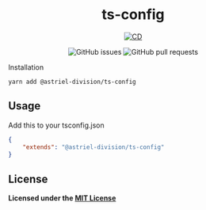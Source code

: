 <div align="center">

# ts-config

[![CD](https://github.com/AstrielDivision/ts-config/actions/workflows/CD.yml/badge.svg?branch=main)](https://github.com/AstrielDivision/ts-config/actions/workflows/CD.yml)

![GitHub issues](https://img.shields.io/github/issues-raw/AstrielDivision/ts-config)
![GitHub pull requests](https://img.shields.io/github/issues-pr/AstrielDivision/ts-config)

</div

## Installation

`yarn add @astriel-division/ts-config`

## Usage

Add this to your tsconfig.json

```json
{
	"extends": "@astriel-division/ts-config"
}
```

## License

**Licensed under the [MIT License](https://github.com/AstrielDivision/ts-config/blob/main/LICENSE)**
